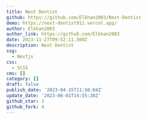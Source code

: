 ```yaml
---
title: Next Dentist
github: https://github.com/Elkhan2003/Next-Dentist
demo: https://next-dentist911.vercel.app/
author: Elkhan2003
author_link: https://github.com/Elkhan2003
date: 2023-11-27T09:52:11.500Z
description: Next Dentist️
ssg:
  - Nextjs
css:
  - SCSS
cms: []
category: []
draft: false
publish_date: '2023-04-15T11:50:04Z'
update_date: '2023-06-01T14:55:30Z'
github_star: 3
github_fork: 4
---
```

